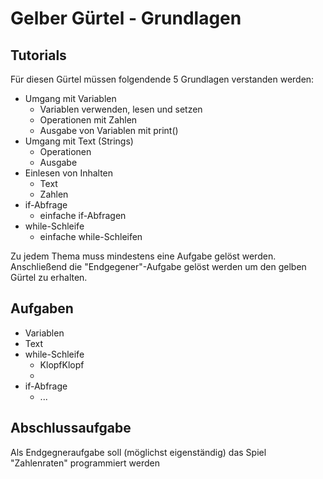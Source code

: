 # Gelber Gürtel - Grundlagen

## Tutorials
Für diesen Gürtel müssen folgendende 5 Grundlagen verstanden werden:

- Umgang mit Variablen
	- Variablen verwenden, lesen und setzen
	- Operationen mit Zahlen
	- Ausgabe von Variablen mit print()
- Umgang mit Text (Strings)
	- Operationen
	- Ausgabe
- Einlesen von Inhalten
	- Text
	- Zahlen
- if-Abfrage
	- einfache if-Abfragen
- while-Schleife
	- einfache while-Schleifen	


Zu jedem Thema muss mindestens eine Aufgabe gelöst werden. Anschließend die "Endgegener"-Aufgabe gelöst werden um den gelben Gürtel zu erhalten.

## Aufgaben  

- Variablen
- Text
- while-Schleife
	- KlopfKlopf
	- 
- if-Abfrage
	- ...

## Abschlussaufgabe
Als Endgegneraufgabe soll (möglichst eigenständig) das Spiel "Zahlenraten" programmiert werden

